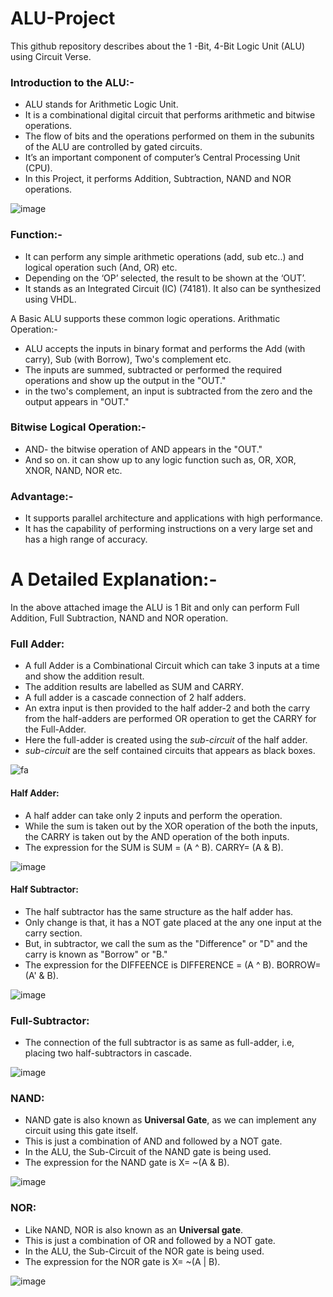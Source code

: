 # ALU-Project
This github repository describes about the 1 -Bit, 4-Bit Logic Unit (ALU) using Circuit Verse.

### Introduction to the ALU:-  
  *	ALU stands for Arithmetic Logic Unit. <br />
  *	It is a combinational digital circuit that performs arithmetic and bitwise operations.<br />
  * The flow of bits and the operations performed on them in the subunits of the ALU are controlled by gated circuits.
  *	It’s an important component of computer’s Central Processing Unit (CPU).<br />
  *	In this Project, it performs Addition, Subtraction, NAND and NOR operations.<br />

![image](https://user-images.githubusercontent.com/102464427/231547016-a3ff2f8f-b0c8-47b5-81bc-fa3591a7c141.png)

### Function:-  
*	It can perform any simple arithmetic operations (add, sub etc..) and logical operation such (And, OR) etc.  
*	Depending on the ‘OP’  selected, the result to be shown at the ‘OUT’.  
*	It stands as an Integrated Circuit (IC) (74181). It also can be synthesized using VHDL.  

A Basic ALU supports these common logic operations.
 Arithmatic Operation:-
* ALU accepts the inputs in binary format and performs the Add (with carry), Sub (with Borrow), Two's complement etc.
* The inputs are summed, subtracted or performed the required operations and show up the output in the "OUT."
* in the two's complement, an input is subtracted from the zero and the output appears in "OUT."

 ### Bitwise Logical Operation:-
*  AND- the bitwise operation of AND appears in the "OUT."
*  And so on. it can show up to any logic function such as, OR, XOR, XNOR, NAND, NOR etc.

### Advantage:-
* It supports parallel architecture and applications with high performance.
* It has the capability of performing instructions on a very large set and has a high range of accuracy.

# A Detailed Explanation:-
In the above attached image the ALU is 1 Bit and only can perform Full Addition, Full Subtraction, NAND and NOR operation.

 ### Full Adder:
* A full Adder is a Combinational Circuit which can take 3 inputs at a time and show the addition result.
* The addition results are labelled as SUM and CARRY.
* A full adder is a cascade connection of 2 half adders.
* An extra input is then provided to the half adder-2 and both the carry from the half-adders are performed OR operation to get the CARRY for the Full-Adder.
* Here the full-adder is created using the _sub-circuit_ of the half adder.
* _sub-circuit_ are the self contained circuits that appears as black boxes.

![fa](https://user-images.githubusercontent.com/102464427/231560776-4d453780-b34a-47c4-861a-e1c2d6b4f517.png)


#### Half Adder:
*  A half adder can take only 2 inputs and perform the operation.
*  While the sum is taken out by the XOR operation of the both the inputs, the CARRY is taken out by the AND operation of the both inputs.
*  The expression for the SUM is SUM = (A ^ B). CARRY= (A & B).

![image](https://user-images.githubusercontent.com/102464427/231559859-6df5b162-3397-4f90-9d00-7555c4cd8303.png)

#### Half Subtractor:
* The half subtractor has the same structure as the half adder has.
* Only change is that, it has a NOT gate placed at the any one input at the carry section.
* But, in subtractor, we call the sum as the "Difference" or "D" and the carry is known as "Borrow" or "B."
* The expression for the DIFFEENCE is DIFFERENCE = (A ^ B). BORROW= (A' & B).

![image](https://user-images.githubusercontent.com/102464427/231561717-2db1abf0-f6f2-4ead-832d-05ee3e053a32.png)

### Full-Subtractor:
* The connection of the full subtractor is as same as full-adder, i.e, placing two half-subtractors in cascade.

![image](https://user-images.githubusercontent.com/102464427/231562467-6c9f90e4-cb0b-4595-8f00-e82e197e6656.png)

### NAND:
* NAND gate is also known as **Universal Gate**, as we can implement any circuit using this gate itself.
* This is just a combination of AND and followed by a NOT gate.
* In the ALU, the Sub-Circuit of the NAND gate is being used.
* The expression for the NAND gate is X= ~(A & B).

![image](https://user-images.githubusercontent.com/102464427/231564061-9a38486b-f116-458b-91a2-ee99d725e05b.png)

### NOR:
* Like NAND, NOR is also known as an **Universal gate**.
* This is just a combination of OR and followed by a NOT gate.
* In the ALU, the Sub-Circuit of the NOR gate is being used.
* The expression for the NOR gate is X= ~(A | B).

![image](https://user-images.githubusercontent.com/102464427/231564711-ff4864a6-80c0-4a30-9a6c-5c4fba0f02e5.png)



 






